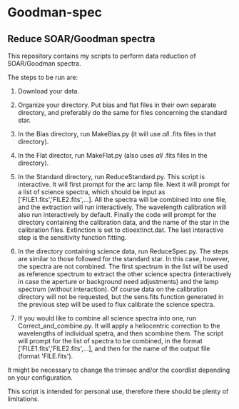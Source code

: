 # Goodman-spec
## Reduce SOAR/Goodman spectra

This repository contains my scripts to perform data reduction of SOAR/Goodman spectra.

The steps to be run are:

1. Download your data.

2. Organize your directory. Put bias and flat files in their own separate directory, and preferably do the same for files 
concerning the standard star.

3. In the Bias directory, run MakeBias.py (it will use *all* .fits files in that directory).

4. In the Flat director, run MakeFlat.py (also uses *all* .fits files in the directory).

5. In the Standard directory, run ReduceStandard.py. This script is interactive. It will first prompt for the arc lamp file. 
Next it will prompt for a list of science spectra, which should be input as ['FILE1.fits','FILE2.fits',...].
All the spectra will be combined into one file, and the extraction will run interactively.
The wavelength calibration will also run interactively by default.
Finally the code will prompt for the directory containing the calibration data, and the name of the
star in the calibration files. Extinction is set to ctioextinct.dat.
The last interactive step is the sensitivity function fitting.

6. In the directory containing science data, run ReduceSpec.py. The steps are similar to those followed for the standard star.
In this case, however, the spectra are not combined. The first spectrum in the list will be used as reference spectrum to
extract the other science spectra (interactively in case the aperture or background need adjustments) and the lamp spectrum
(without interaction). Of course data on the calibration directory will not be requested, but the sens.fits function generated
in the previous step will be used to flux calibrate the science spectra.

7. If you would like to combine all science spectra into one, run Correct_and_combine.py. It will apply a heliocentric
correction to the wavelengths of individual spetra, and then scombine them. The script will prompt for the list of spectra to 
be combined, in the format ['FILE1.fits','FILE2.fits',...], and then for the name of the output file (format 'FILE.fits').

It might be necessary to change the trimsec and/or the coordlist depending on your configuration.

This script is intended for personal use, therefore there should be plenty of limitations.
